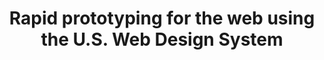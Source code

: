 ---
title: Rapid prototyping for the web using the U.S. Web Design System
template: title
background-color: purple
text-color: orange
notes: "Create GitHub account if you haven't already.
<li>Mention CodePen too</li>
<li>Handout: <a href='https://bixal.github.io/rapid-web-prototyping-fieldtrip/handout/'>https://bixal.github.io/rapid-web-prototyping-fieldtrip/handout/</a></li>
<li>Slides: <a href='https://bixal.github.io/rapid-web-prototyping-fieldtrip/'>https://bixal.github.io/rapid-web-prototyping-fieldtrip/</a></li>
<li>GitHub repo: <a href='https://github.com/Bixal/rapid-web-prototyping-fieldtrip'>https://github.com/Bixal/rapid-web-prototyping-fieldtrip</a></li>"
---